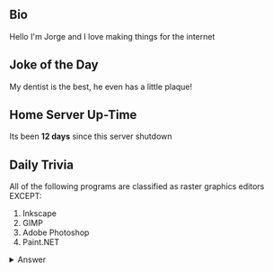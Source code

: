 ## Bio

Hello I'm Jorge and I love making things for the internet

## Joke of the Day

My dentist is the best, he even has a little plaque!

## Home Server Up-Time

Its been **12 days** since this server shutdown


## Daily Trivia

All of the following programs are classified as raster graphics editors EXCEPT:
 1. Inkscape
 2. GIMP
 3. Adobe Photoshop
 4. Paint.NET

<details>
  <summary>Answer</summary>
  Inkscape
</details>
